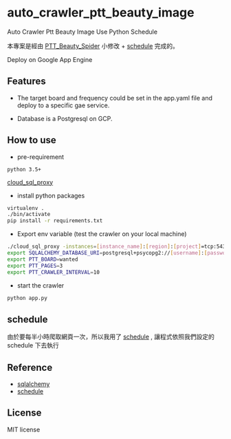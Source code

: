 # auto_crawler_ptt_beauty_image

Auto Crawler Ptt Beauty Image Use Python Schedule

本專案是經由 [PTT_Beauty_Spider](https://github.com/twtrubiks/PTT_Beauty_Spider) 小修改 + [schedule](https://github.com/dbader/schedule) 完成的。

Deploy on Google App Engine 

## Features

* The target board and frequency could be set in the app.yaml file and deploy to a specific gae service.

* Database is a Postgresql on GCP.

## How to use

* pre-requirement

`python 3.5+`

[cloud_sql_proxy](https://cloud.google.com/sql/docs/mysql/sql-proxy)

* install python packages
```cmd
virtualenv .
./bin/activate
pip install -r requirements.txt
```

* Export env variable (test the crawler on your local machine)
```bash
./cloud_sql_proxy -instances=[instance_name]:[region]:[project]=tcp:5432
export SQLALCHEMY_DATABASE_URI=postgresql+psycopg2://[username]:[password]@localhost
export PTT_BOARD=wanted
export PTT_PAGES=3
export PTT_CRAWLER_INTERVAL=10
```

* start the crawler
```bash
python app.py
```

## schedule

由於要每半小時爬取網頁一次，所以我用了 [schedule](https://github.com/dbader/schedule) , 讓程式依照我們設定的 schedule 下去執行

## Reference

* [sqlalchemy](http://docs.sqlalchemy.org/en/latest/intro.html)
* [schedule](https://github.com/dbader/schedule)

## License

MIT license
